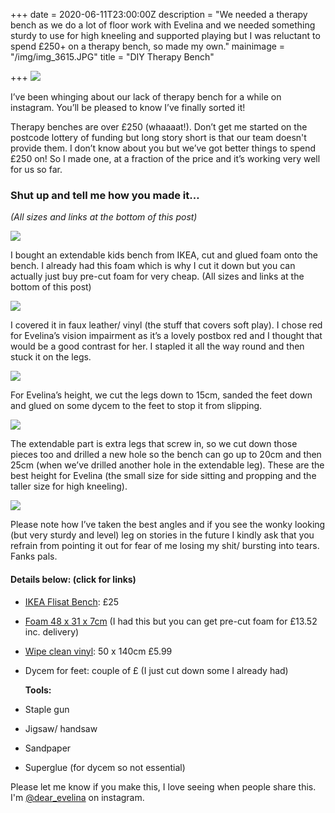 +++
date = 2020-06-11T23:00:00Z
description = "We needed a therapy bench as we do a lot of floor work with Evelina and we needed something sturdy to use for high kneeling and supported playing but I was reluctant to spend £250+ on a therapy bench, so made my own."
mainimage = "/img/img_3615.JPG"
title = "DIY Therapy Bench"

+++
![](/img/img_3615.JPG)

I’ve been whinging about our lack of therapy bench for a while on instagram. You’ll be pleased to know I’ve finally sorted it!

Therapy benches are over £250 (whaaaat!). Don’t get me started on the postcode lottery of funding but long story short is that our team doesn't provide them. I don’t know about you but we’ve got better things to spend £250 on! So I made one, at a fraction of the price and it’s working very well for us so far.

### Shut up and tell me how you made it…

_(All sizes and links at the bottom of this post)_

![](/img/img_3985.PNG)

I bought an extendable kids bench from IKEA, cut and glued foam onto the bench. I already had this foam which is why I cut it down but you can actually just buy pre-cut foam for very cheap. (All sizes and links at the bottom of this post)

![](/img/img_3986.PNG)

I covered it in faux leather/ vinyl (the stuff that covers soft play). I chose red for Evelina’s vision impairment as it’s a lovely postbox red and I thought that would be a good contrast for her. I stapled it all the way round and then stuck it on the legs.

![](/img/screen-shot-2020-07-17-at-21-39-02.png)

For Evelina’s height, we cut the legs down to 15cm, sanded the feet down and glued on some dycem to the feet to stop it from slipping.

![](/img/img_9754.JPG)

The extendable part is extra legs that screw in, so we cut down those pieces too and drilled a new hole so the bench can go up to 20cm and then 25cm (when we’ve drilled another hole in the extendable leg). These are the best height for Evelina (the small size for side sitting and propping and the taller size for high kneeling).

![](/img/img_2104.JPG)

Please note how I’ve taken the best angles and if you see the wonky looking (but very sturdy and level) leg on stories in the future I kindly ask that you refrain from pointing it out for fear of me losing my shit/ bursting into tears. Fanks pals.

#### Details below: (click for links)

* [IKEA Flisat Bench](https://www.ikea.com/gb/en/p/flisat-childrens-table-50298418/): £25
* [Foam 48 x 31 x 7cm](https://www.anyfoam.co.uk/quote.php?product=rectangle&chosen=rectangle&variable=995&calc=635.6233184907315&thickness=7&len=48&width=31&unit=cm) (I had this but you can get pre-cut foam for £13.52 inc. delivery)
* [Wipe clean vinyl](https://www.ebay.co.uk/itm/COVENTRY-PVC-Leatherette-Faux-Leather-Vinyl-Available-in-35-Colours/153659023946?ssPageName=STRK%3AMEBIDX%3AIT&_trksid=p2057872.m2749.l2649): 50 x 140cm £5.99
* Dycem for feet: couple of £ (I just cut down some I already had)

  **Tools:**
* Staple gun
* Jigsaw/ handsaw
* Sandpaper
* Superglue (for dycem so not essential)

Please let me know if you make this, I love seeing when people share this. I'm [@dear_evelina](https://www.instagram.com/dear_evelina/) on instagram.